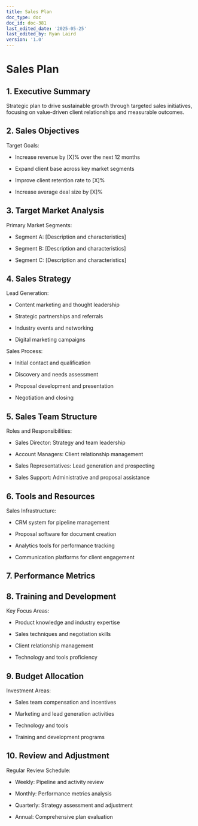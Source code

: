 ```yaml
---
title: Sales Plan
doc_type: doc
doc_id: doc-381
last_edited_date: '2025-05-25'
last_edited_by: Ryan Laird
version: '1.0'
---
```


# Sales Plan

## 1. Executive Summary

Strategic plan to drive sustainable growth through targeted sales initiatives, focusing on value-driven client relationships and measurable outcomes.

## 2. Sales Objectives

Target Goals:

- Increase revenue by [X]% over the next 12 months

- Expand client base across key market segments

- Improve client retention rate to [X]%

- Increase average deal size by [X]%

## 3. Target Market Analysis

Primary Market Segments:

- Segment A: [Description and characteristics]

- Segment B: [Description and characteristics]

- Segment C: [Description and characteristics]

## 4. Sales Strategy

Lead Generation:

- Content marketing and thought leadership

- Strategic partnerships and referrals

- Industry events and networking

- Digital marketing campaigns

Sales Process:

- Initial contact and qualification

- Discovery and needs assessment

- Proposal development and presentation

- Negotiation and closing

## 5. Sales Team Structure

Roles and Responsibilities:

- Sales Director: Strategy and team leadership

- Account Managers: Client relationship management

- Sales Representatives: Lead generation and prospecting

- Sales Support: Administrative and proposal assistance

## 6. Tools and Resources

Sales Infrastructure:

- CRM system for pipeline management

- Proposal software for document creation

- Analytics tools for performance tracking

- Communication platforms for client engagement

## 7. Performance Metrics

<!-- Unsupported block type: table -->

## 8. Training and Development

Key Focus Areas:

- Product knowledge and industry expertise

- Sales techniques and negotiation skills

- Client relationship management

- Technology and tools proficiency

## 9. Budget Allocation

Investment Areas:

- Sales team compensation and incentives

- Marketing and lead generation activities

- Technology and tools

- Training and development programs

## 10. Review and Adjustment

Regular Review Schedule:

- Weekly: Pipeline and activity review

- Monthly: Performance metrics analysis

- Quarterly: Strategy assessment and adjustment

- Annual: Comprehensive plan evaluation
